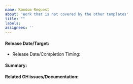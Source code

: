 ```yaml
---
name: Random Request
about: 'Work that is not covered by the other templates'
title: ""
labels:
assignees: ''
---
```


#### Release Date/Target:

* Release Date/Completion Timing:

#### Summary:

#### Related GH issues/Documentation: